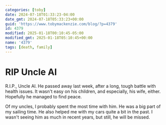 ```yaml
---
categories: [toby]
date: 2024-07-18T01:33:23-04:00
date_gmt: 2024-07-18T05:33:23+00:00
guid: 'https://www.tobymackenzie.com/blog/?p=4379'
id: 4379
modified: 2025-01-18T00:10:45-05:00
modified_gmt: 2025-01-18T05:10:45+00:00
name: '4379'
tags: [death, family]
---
```


RIP Uncle Al
============

R.I.P., Uncle Al.<!--more-->  He passed away last week, after a long, tough battle with health issues.  It wasn't easy on his children, and especially, his wife, either.  Hopefully he managed to find peace.

Of my uncles, I probably spent the most time with him.  He was a big part of my sailing time.  He also helped me with my cars quite a bit in the past.  I wasn't seeing him as much in recent years, but still, he will be missed.
